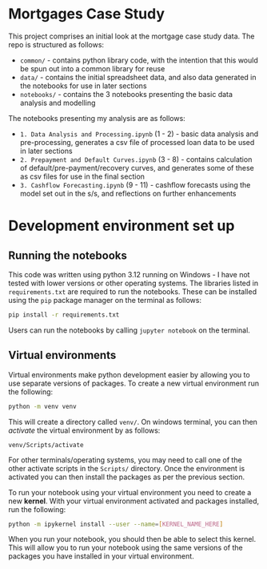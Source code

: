 # Mortgages Case Study

This project comprises an initial look at the mortgage case study data. The repo is structured as follows:
- `common/` - contains python library code, with the intention that this would be spun out into a common library for reuse
- `data/` - contains the initial spreadsheet data, and also data generated in the notebooks for use in later sections
- `notebooks/` - contains the 3 notebooks presenting the basic data analysis and modelling

The notebooks presenting my analysis are as follows:
- `1. Data Analysis and Processing.ipynb` (1 - 2) - basic data analysis and pre-processing, generates a csv file of processed loan data to be used in later sections
- `2. Prepayment and Default Curves.ipynb` (3 - 8) - contains calculation of default/pre-payment/recovery curves, and generates some of these as csv files for use in the final section
- `3. Cashflow Forecasting.ipynb` (9 - 11) - cashflow forecasts using the model set out in the s/s, and reflections on further enhancements


# Development environment set up

## Running the notebooks
This code was written using python 3.12 running on Windows - I have not tested with lower versions or other operating systems. The libraries listed in `requirements.txt` are required to run the notebooks. These can be installed using the `pip` package manager on the terminal as follows:

```bash
pip install -r requirements.txt
```

Users can run the notebooks by calling `jupyter notebook` on the terminal. 

## Virtual environments

Virtual environments make python development easier by allowing you to use separate versions of packages. To create a new virtual environment run the following:

```bash
python -m venv venv
```

This will create a directory called `venv/`. On windows terminal, you can then *activate* the virtual environment by as follows:

```
venv/Scripts/activate
```

For other terminals/operating systems, you may need to call one of the other activate scripts in the `Scripts/` directory. Once the environment is activated you can then install the packages as per the previous section. 

To run your notebook using your virtual environment you need to create a new **kernel**. With your virtual environment activated and packages installed, run the following:

```bash
python -m ipykernel install --user --name=[KERNEL_NAME_HERE]
```

When you run your notebook, you should then be able to select this kernel. This will allow you to run your notebook using the same versions of the packages you have installed in your virtual environment.




